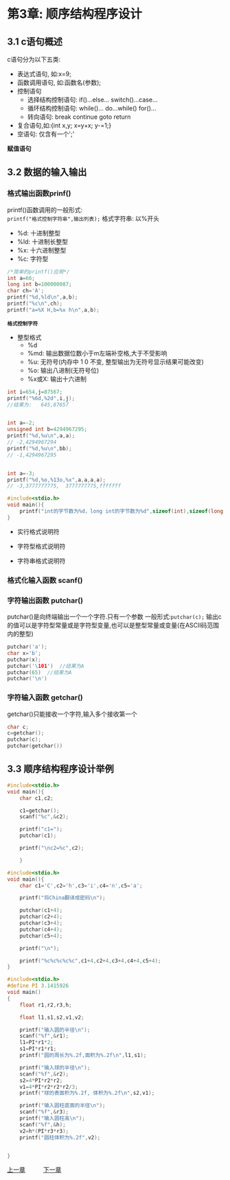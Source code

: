 # 第3章: 顺序结构程序设计

## 3.1 c语句概述
c语句分为以下五类:
- 表达式语句, 如:x=9;
- 函数调用语句, 如:函数名(参数);
- 控制语句
    - 选择结构控制语句: if()...else...  switch()...case...
    - 循环结构控制语句: while()... do...while()  for()...
    - 转向语句: break continue goto return
- 复合语句,如:{int x,y;  x=y+x; y-=1;}
- 空语句: 仅含有一个';'  

**赋值语句**
## 3.2 数据的输入输出
### **格式输出函数prinf()**

printf()函数调用的一般形式:  
```printf("格式控制字符串",输出列表);```
格式字符串: 以%开头
- %d: 十进制整型
- %ld: 十进制长整型
- %x: 十六进制整型
- %c: 字符型
```c
/*简单的printf()应用*/
int a=66;
long int b=100000087;
char ch='A';
printf("%d,%ld\n",a,b);
printf("%c\n",ch);
printf("a=%X H,b=%x h\n",a,b);
```

**`格式控制字符`**  

- 整型格式
    - %d
    - %md: 输出数据位数小于m左端补空格,大于不受影响
    - %u: 无符号(内存中 1 0 不变, 整型输出为无符号显示结果可能改变)
    - %o: 输出八进制(无符号位)
    - %x或X: 输出十六进制
```c
int i=654,j=87567;
printf("%6d,%2d",i,j);
//结果为:   645,87657


int a=-2;
unsigned int b=4294967295;
printf("%d,%u\n",a,a);
// -2,4294967294
printf("%d,%u\n",bb);
// -1,4294967295


int a=-3;
printf("%d,%o,%13o,%x",a,a,a,a);
// -3,3777777775,  3777777775,fffffff
```
```c
#include<stdio.h>
void main(){
    printf("int的字节数为%d，long int的字节数为%d",sizeof(int),sizeof(long int));
}
```

- 实行格式说明符

- 字符型格式说明符

- 字符串格式说明符











### **格式化输入函数 scanf()**





### **字符输出函数 putchar()**
putchar()是向终端输出一个一个字符.只有一个参数
一般形式:`putchar(c);`
输出c的值可以是字符型常量或是字符型变量,也可以是整型常量或变量(在ASCII码范围内的整型)
```c
putchar('a');
char x='b';
putchar(x);
putchar('\101')  //结果为A
putchar(65)  //结果为A
putchar('\n')
```
### **字符输入函数 getchar()**
getchar()只能接收一个字符,输入多个接收第一个
```c
char c;
c=getchar();
putchar(c);
putchar(getchar())
```

## 3.3 顺序结构程序设计举例

```c
#include<stdio.h>
void main(){
    char c1,c2;

    c1=getchar();
    scanf("%c",&c2);

    printf("c1=");
    putchar(c1);

    printf("\nc2=%c",c2);

    }
```
```c
#include<stdio.h>
void main(){
    char c1='C',c2='h',c3='i',c4='n',c5='a';

    printf("将China翻译成密码\n");

    putchar(c1+4);
    putchar(c2+4);
    putchar(c3+4);
    putchar(c4+4);
    putchar(c5+4);

    printf("\n");

    printf("%c%c%c%c%c",c1+4,c2+4,c3+4,c4+4,c5+4);
}
```
    
```c
#include<stdio.h>
#define PI 3.1415926
void main()
{
    float r1,r2,r3,h;

    float l1,s1,s2,v1,v2;

    printf("输入圆的半径\n");
    scanf("%f",&r1);
    l1=PI*r1*2;
    s1=PI*r1*r1;
    printf("圆的周长为%.2f,面积为%.2f\n",l1,s1);

    printf("输入球的半径\n");
    scanf("%f",&r2);
    s2=4*PI*r2*r2;
    v1=4*PI*r2*r2*r2/3;
    printf("球的表面积为%.2f, 体积为%.2f\n",s2,v1);

    printf("输入圆柱底面的半径\n");
    scanf("%f",&r3);
    printf("输入圆柱高\n");
    scanf("%f",&h);
    v2=h*(PI*r3*r3);
    printf("圆柱体积为%.2f",v2);


}
```



[上一章](第2章：数据类型、运算符与表达式.md)&ensp;&ensp;&ensp;&ensp;&ensp;&ensp;[下一章](第4章：选择结构程序设计.md)
